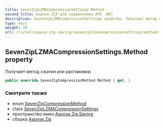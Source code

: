 ```yaml
---
title: SevenZipLZMACompressionSettings.Method
second_title: Aspose.ZIP для справочника API .NET
description: SevenZipLZMACompressionSettings свойство. Получает метод сжатия или распаковки.
type: docs
weight: 30
url: /ru/net/aspose.zip.saving/sevenziplzmacompressionsettings/method/
---
```

## SevenZipLZMACompressionSettings.Method property

Получает метод сжатия или распаковки.

```csharp
public override SevenZipCompressionMethod Method { get; }
```

### Смотрите также

* enum [SevenZipCompressionMethod](../../sevenzipcompressionmethod/)
* class [SevenZipLZMACompressionSettings](../)
* пространство имен [Aspose.Zip.Saving](../../sevenziplzmacompressionsettings/)
* сборка [Aspose.Zip](../../../)



